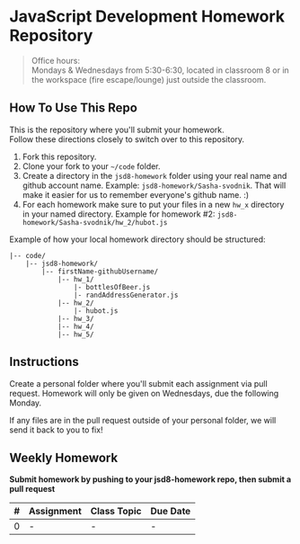 JavaScript Development Homework Repository
=============================

> Office hours:<br>
Mondays & Wednesdays from 5:30-6:30, located in classroom 8 or in the workspace (fire escape/lounge) just outside the classroom.

How To Use This Repo
-----------------------

This is the repository where you'll submit your homework.    
Follow these directions closely to switch over to this repository.

1. Fork this repository.
2. Clone your fork to your ```~/code``` folder.
3. Create a directory in the ```jsd8-homework``` folder using your real name and github account name. Example: ```jsd8-homework/Sasha-svodnik```. That will make it easier for us to remember everyone's github name. :)
4. For each homework make sure to put your files in a new `hw_x` directory in your named directory. Example for homework #2: `jsd8-homework/Sasha-svodnik/hw_2/hubot.js`

Example of how your local homework directory should be structured:


    |-- code/   
        |-- jsd8-homework/
            |-- firstName-githubUsername/
                |-- hw_1/
                    |- bottlesOfBeer.js
                    |- randAddressGenerator.js
                |-- hw_2/
                    |- hubot.js
                |-- hw_3/
                |-- hw_4/
                |-- hw_5/


Instructions
-------------

Create a personal folder where you'll submit each assignment via pull request. 
Homework will only be given on Wednesdays, due the following Monday. 

If any files are in the pull request outside of your personal folder, we will send it back to you to fix!

Weekly Homework
----------------

**Submit homework by pushing to your jsd8-homework repo, then submit a pull request**

 \#       | Assignment | Class Topic | Due Date
 :------: | :--------- | :---------- | :-------
 | 0      | -          | -           | -
